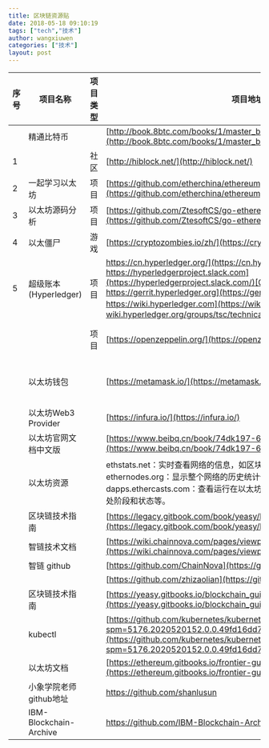 ```yaml
---
title: 区块链资源贴
date: 2018-05-18 09:10:19
tags: ["tech","技术"]
author: wangxiuwen
categories: ["技术"]
layout: post
---
```


| 序号   | 项目名称                   | 项目类型 | 项目地址                                     | 备注                 |
| ---- | ---------------------- | ---- | ---------------------------------------- | ------------------ |
|      | 精通比特币                  |      | [http://book.8btc.com/books/1/master_bitcoin/_book/](http://book.8btc.com/books/1/master_bitcoin/_book/) |                    |
| 1    |                        | 社区   | [http://hiblock.net/](http://hiblock.net/) |                    |
| 2    | 一起学习以太坊                | 项目   | [https://github.com/etherchina/ethereum](https://github.com/etherchina/ethereum) |                    |
| 3    | 以太坊源码分析                | 项目   | [https://github.com/ZtesoftCS/go-ethereum-code-analysis/](https://github.com/ZtesoftCS/go-ethereum-code-analysis/) |                    |
| 4    | 以太僵尸                   | 游戏   | [https://cryptozombies.io/zh/](https://cryptozombies.io/zh/) |                    |
| 5    | 超级账本(Hyperledger)      | 项目   | [https://cn.hyperledger.org/](https://cn.hyperledger.org/)[Slack: ](https://cn.hyperledger.org/)[https://hyperledgerproject.slack.com](https://hyperledgerproject.slack.com/)[Gerrit: ](https://hyperledgerproject.slack.com/)[https://gerrit.hyperledger.org](https://gerrit.hyperledger.org/)[Wiki: ](https://gerrit.hyperledger.org/)[https://wiki.hyperledger.com](https://wiki.hyperledger.com/)[中国工作组: ](https://wiki.hyperledger.com/)[wiki.hyperledger.org/groups/tsc/technical-working-group-china](http://wiki.hyperledger.org/groups/tsc/technical-working-group-china) |                    |
|      |                        | 项目   | [https://openzeppelin.org/](https://openzeppelin.org/) | 让solidity更安全       |
|      | 以太坊钱包                  |      | [https://metamask.io/](https://metamask.io/) | chrome和 firefox 扩展 |
|      | 以太坊Web3 Provider       |      | [https://infura.io/](https://infura.io/) |                    |
|      | 以太坊官网文档中文版             |      | [https://www.beibq.cn/book/74dk197-6818](https://www.beibq.cn/book/74dk197-6818) |                    |
|      | 以太坊资源                  |      | ethstats.net：实时查看网络的信息，如区块、价格、交易数等。ethernodes.org：显示整个网络的历史统计信息，如客户端的分布情况等。dapps.ethercasts.com：查看运行在以太坊上的 DApp 的信息，包括简介、所处阶段和状态等。 |                    |
|      | 区块链技术指南                |      | [https://legacy.gitbook.com/book/yeasy/blockchain_guide/details](https://legacy.gitbook.com/book/yeasy/blockchain_guide/details) |                    |
|      | 智链技术文档                 |      | [https://wiki.chainnova.com/pages/viewpage.action?pageId=13369449](https://wiki.chainnova.com/pages/viewpage.action?pageId=13369449) |                    |
|      | 智链 github              |      | [https://github.com/ChainNova](https://github.com/ChainNova) |                    |
|      |                        |      | [https://github.com/zhizaolian](https://github.com/zhizaolian) |                    |
|      | 区块链技术指南                |      | [https://yeasy.gitbooks.io/blockchain_guide/](https://yeasy.gitbooks.io/blockchain_guide/) |                    |
|      | kubectl                |      | [https://github.com/kubernetes/kubernetes/blob/master/CHANGELOG.md?spm=5176.2020520152.0.0.49fd16dd7CL3is&file=CHANGELOG.md](https://github.com/kubernetes/kubernetes/blob/master/CHANGELOG.md?spm=5176.2020520152.0.0.49fd16dd7CL3is&file=CHANGELOG.md) |                    |
|      | 以太坊文档                  |      | [https://ethereum.gitbooks.io/frontier-guide/content/index.html](https://ethereum.gitbooks.io/frontier-guide/content/index.html) |                    |
|      | 小象学院老师github地址         |      | https://github.com/shanlusun             |                    |
|      | IBM-Blockchain-Archive |      | https://github.com/IBM-Blockchain-Archive/learn-chaincode |                    |